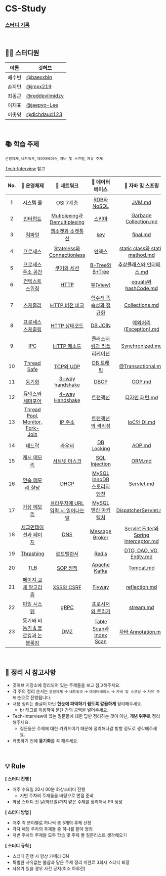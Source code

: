 # CS-Study

### [스터디 기록](https://jmxx219.notion.site/CS-c23e84f06df542e7a0233192fc517c46)

<br/>

## 👨‍💻 스터디원
|이름|깃허브|
|------|---|
|배수빈|[@baexxbin](https://github.com/baexxbin)|
|손지민|[@jmxx219](https://github.com/jmxx219)|
|최동근|[@reddevilmidzy](https://github.com/reddevilmidzy)|
|이재표|[@jaepyo-Lee](https://github.com/jaepyo-Lee)|
|이총명|[@dlchdaud123](https://github.com/dlchdaud123)|


<br/>

## 📚 학습 주제
`운영체제`, `네트워크`, `데이터베이스`, `자바 및 스프링`, `자유 주제`

[Tech-Interview](https://github.com/VSFe/Tech-Interview) 참고

| No. |                                                                                                                      📌 운영체제                                                                                                                     |                                                                                                            📌 네트워크                                                                                                           |                                                                                               📌 데이터베이스                                                                                              |                                                                                          📌 자바 및 스프링                                                                                         |                                               📌 자유주제                                              |
|:---:|:---------------------------------------------------------------------------------------------------------------------------------------------------------------------------------------------------------------------------------------------------:|:-------------------------------------------------------------------------------------------------------------------------------------------------------------------------------------------------------------------------------:|:---------------------------------------------------------------------------------------------------------------------------------------------------------------------------------------------------------:|:-------------------------------------------------------------------------------------------------------------------------------------------------------------------------------------------------:|:-----------------------------------------------------------------------------------------------------:|
| 1   | [시스템 콜](https://github.com/jmxx219/CS-Study/blob/main/OperatingSystem/%EC%8B%9C%EC%8A%A4%ED%85%9C%20%EC%BD%9C.md)                                                                                                                               |   [OSI 7계층](https://github.com/jmxx219/CS-Study/blob/main/Network/OSI%207계층.md)                                                                                                                                             |   [RDB와 NoSQL](https://github.com/jmxx219/CS-Study/blob/main/Database/RDB%EC%99%80%20NoSQL.md)                                                                                                           | [JVM.md](https://github.com/jmxx219/CS-Study/blob/main/Java-Spring/JVM.md)                                                                                                                        | [서버리스](https://github.com/jmxx219/CS-Study/blob/main/ETC/%EC%84%9C%EB%B2%84%EB%A6%AC%EC%8A%A4.md) |
| 2   | [인터럽트](https://github.com/jmxx219/CS-Study/blob/main/OperatingSystem/Interrupt.md)                                                                                                                                                              |   [Mutiplexing과 Demultiplexing](https://github.com/jmxx219/CS-Study/blob/main/Network/Mutiplexing%EA%B3%BC%20Demultiplexing.md)                                                                                                |   [스키마](https://github.com/jmxx219/CS-Study/blob/main/Database/Schema.md)                                                                                                                              | [Garbage Collection.md](https://github.com/jmxx219/CS-Study/blob/main/Java-Spring/Garbage%20Collection.md)                                                                                        | [MSA](https://github.com/jmxx219/CS-Study/blob/main/ETC/MSA.md)                                       |
| 3   | [컴파일](https://github.com/jmxx219/CS-Study/blob/main/OperatingSystem/%EC%BB%B4%ED%8C%8C%EC%9D%BC.md)                                                                                                                                              |   [웹소켓과 소켓통신](https://github.com/jmxx219/CS-Study/blob/main/Network/%EC%9B%B9%EC%86%8C%EC%BC%93%EA%B3%BC%20%EC%86%8C%EC%BC%93%ED%86%B5%EC%8B%A0.md)                                                                     |   [key](https://github.com/jmxx219/CS-Study/blob/main/Database/key.md)                                                                                                                                    | [final.md](https://github.com/jmxx219/CS-Study/blob/main/Java-Spring/final.md)                                                                                                                    | [TDD](https://github.com/jmxx219/CS-Study/blob/main/ETC/TDD.md)                                       |
| 4   | [프로세스](https://github.com/jmxx219/CS-Study/blob/main/OperatingSystem/process.md)                                                                                                                                                                |   [Stateless와 Connectionless](https://github.com/jmxx219/CS-Study/blob/main/Network/stateless%EC%99%80%20connectionless.md)                                                                                                    |   [인덱스](https://github.com/jmxx219/CS-Study/blob/main/Database/%EC%9D%B8%EB%8D%B1%EC%8A%A4.md)                                                                                                         | [static class와 static method.md](https://github.com/jmxx219/CS-Study/blob/main/Java-Spring/static%20class%EC%99%80%20static%20method.md)                                                         | [컨테이너](https://github.com/jmxx219/CS-Study/blob/main/ETC/%EC%BB%A8%ED%85%8C%EC%9D%B4%EB%84%88.md) |
| 5   | [프로세스 주소 공간](https://github.com/jmxx219/CS-Study/blob/main/OperatingSystem/%ED%94%84%EB%A1%9C%EC%84%B8%EC%8A%A4%20%EC%A3%BC%EC%86%8C%EA%B3%B5%EA%B0%84.md)                                                                                  |   [쿠키와 세션](https://github.com/jmxx219/CS-Study/blob/main/Network/%EC%BF%A0%ED%82%A4%EC%99%80%20%EC%84%B8%EC%85%98.md)                                                                                                      |   [B-Tree와 B+Tree](https://github.com/jmxx219/CS-Study/blob/main/Database/B-Tree%EC%99%80%20B+Tree.md)                                                                                                   | [추상클래스와 인터페이스.md](https://github.com/jmxx219/CS-Study/blob/main/Java-Spring/%EC%B6%94%EC%83%81%ED%81%B4%EB%9E%98%EC%8A%A4%EC%99%80%20%EC%9D%B8%ED%84%B0%ED%8E%98%EC%9D%B4%EC%8A%A4.md) | [REST API](https://github.com/jmxx219/CS-Study/blob/main/ETC/REST%20API.md)                           |
| 6   | [컨텍스트 스위칭](https://github.com/jmxx219/CS-Study/blob/main/OperatingSystem/%EC%BB%A8%ED%85%8D%EC%8A%A4%ED%8A%B8%20%EC%8A%A4%EC%9C%84%EC%B9%AD.md)                                                                                              |   [HTTP](https://github.com/jmxx219/CS-Study/blob/main/Network/HTTP.md)                                                                                                                                                         |   [뷰(View)](https://github.com/jmxx219/CS-Study/blob/main/Database/%EB%B7%B0.md)                                                                                                                         | [equals와 hashCode.md](https://github.com/jmxx219/CS-Study/blob/main/Java-Spring/equals%EC%99%80%20hashCode.md)                                                                                   | [SOLID 원칙](https://github.com/jmxx219/CS-Study/blob/main/ETC/SOLID.md)                              |
| 7   | [스케줄러](https://github.com/jmxx219/CS-Study/blob/main/OperatingSystem/%EC%8A%A4%EC%BC%80%EC%A4%84%EB%9F%AC.md)                                                                                                                                   |   [HTTP 버전 비교](https://github.com/jmxx219/CS-Study/blob/main/Network/HTTP%20%EB%B2%84%EC%A0%84%20%EB%B9%84%EA%B5%90.md)                                                                                                     |   [함수적 종속성과 정규화](https://github.com/jmxx219/CS-Study/blob/main/Database/%ED%95%A8%EC%88%98%EC%A0%81%20%EC%A2%85%EC%86%8D%EC%84%B1%EA%B3%BC%20%EC%A0%95%EA%B7%9C%ED%99%94.md)                    | [Collections.md](https://github.com/jmxx219/CS-Study/blob/main/Java-Spring/Collections.md)                                                                                                        |                                                                                                       |
| 8   | [프로세스 스케줄링](https://github.com/jmxx219/CS-Study/blob/main/OperatingSystem/%ED%94%84%EB%A1%9C%EC%84%B8%EC%84%9C%20%EC%8A%A4%EC%BC%80%EC%A4%84%EB%A7%81%20%EC%95%8C%EA%B3%A0%EB%A6%AC%EC%A6%98.md)                                            |   [HTTP 상태코드](https://github.com/jmxx219/CS-Study/blob/jmxx219/Network/HTTP%20%EC%83%81%ED%83%9C%20%EC%BD%94%EB%93%9C.md)                                                                                                   |   [DB JOIN](https://github.com/jmxx219/CS-Study/blob/main/Database/DB%20JOIN.md)                                                                                                                          | [예외처리(Exception).md](https://github.com/jmxx219/CS-Study/blob/main/Java-Spring/%EC%98%88%EC%99%B8%EC%B2%98%EB%A6%AC(Exception).md)                                                            |                                                                                                       |
| 9   | [IPC](https://github.com/jmxx219/CS-Study/blob/main/OperatingSystem/IPC.md)                                                                                                                                                                         |   [HTTP 메소드](https://github.com/jmxx219/CS-Study/blob/main/Network/HTTP%20Method.md)                                                                                                                                         |   [클러스터링과 리플리케이션](https://github.com/jmxx219/CS-Study/blob/main/Database/%ED%81%B4%EB%9F%AC%EC%8A%A4%ED%84%B0%EB%A7%81%EA%B3%BC%20%EB%A6%AC%ED%94%8C%EB%A6%AC%EC%BC%80%EC%9D%B4%EC%85%98.md)  | [Synchronized.md](https://github.com/jmxx219/CS-Study/blob/main/Java-Spring/Synchronized.md)                                                                                                      |                                                                                                       |
| 10  | [Thread Safe](https://github.com/jmxx219/CS-Study/blob/main/OperatingSystem/Thread%20Safe.md)                                                                                                                                                       |   [TCP와 UDP](https://github.com/jmxx219/CS-Study/blob/main/Network/TCP%EC%99%80%20UDP.md)                                                                                                                                      |   [DB 트래픽](https://github.com/jmxx219/CS-Study/blob/main/Database/DB_%ED%8A%B8%EB%9E%98%ED%94%BD.md)                                                                                                   | [@Transactional.md](https://github.com/jmxx219/CS-Study/blob/main/Java-Spring/%40Transactional.md)                                                                                                |                                                                                                       |
| 11  | [동기화](https://github.com/jmxx219/CS-Study/blob/main/OperatingSystem/%EB%8F%99%EA%B8%B0%ED%99%94.md)                                                                                                                                              |   [3-way handshake](https://github.com/jmxx219/CS-Study/blob/main/Network/3-way%20handshake.md)                                                                                                                                 |   [DBCP](https://github.com/jmxx219/CS-Study/blob/main/Database/DBCP.md)                                                                                                                                  | [OOP.md](https://github.com/jmxx219/CS-Study/blob/main/Java-Spring/OOP.md)                                                                                                                        |                                                                                                       |
| 12  | [뮤텍스와 세마포어](https://github.com/jmxx219/CS-Study/blob/main/OperatingSystem/%EB%AE%A4%ED%85%8D%EC%8A%A4%EC%99%80%20%EC%84%B8%EB%A7%88%ED%8F%AC%EC%96%B4.md)                                                                                   |   [4-way Handshake](https://github.com/jmxx219/CS-Study/blob/main/Network/4-way%20handshake.md)                                                                                                                                 |   [트랜잭션](https://github.com/jmxx219/CS-Study/blob/main/Database/%ED%8A%B8%EB%9E%9C%EC%9E%AD%EC%85%98.md)                                                                                              | [디자인 패턴.md](https://github.com/jmxx219/CS-Study/blob/main/Java-Spring/%EB%94%94%EC%9E%90%EC%9D%B8%20%ED%8C%A8%ED%84%B4.md)                                                                   |                                                                                                       |
| 13  | [Thread Pool, Monitor, Fork-Join](https://github.com/jmxx219/CS-Study/blob/main/OperatingSystem/Thread%20Pool%2C%20Monitor%2C%20Fork-Join.md)                                                                                                       |   [IP 주소](https://github.com/jmxx219/CS-Study/blob/main/Network/IP%20%EC%A3%BC%EC%86%8C.md)                                                                                                                                   |   [트랜잭션의 격리성](https://github.com/jmxx219/CS-Study/blob/main/Database/%ED%8A%B8%EB%9E%9C%EC%9E%AD%EC%85%98%EC%9D%98%20%EA%B2%A9%EB%A6%AC%EC%84%B1.md)                                              | [IoC와 DI.md](https://github.com/jmxx219/CS-Study/blob/main/Java-Spring/IoC%EC%99%80%20DI.md)                                                                                                     |                                                                                                       |
| 14  | [데드락](https://github.com/jmxx219/CS-Study/blob/main/OperatingSystem/%EB%8D%B0%EB%93%9C%EB%9D%BD.md)                                                                                                                                              |   [라우터](https://github.com/jmxx219/CS-Study/blob/main/Network/%EB%9D%BC%EC%9A%B0%ED%84%B0.md)                                                                                                                                |   [DB Locking](https://github.com/jmxx219/CS-Study/blob/main/Database/DB%20Locking.md)                                                                                                                    | [AOP.md](https://github.com/jmxx219/CS-Study/blob/main/Java-Spring/AOP.md)                                                                                                                        |                                                                                                       |
| 15  | [캐시 메모리](https://github.com/jmxx219/CS-Study/blob/main/OperatingSystem/%EC%BA%90%EC%8B%9C%20%EB%A9%94%EB%AA%A8%EB%A6%AC.md)                                                                                                                    |   [서브넷 마스크](https://github.com/jmxx219/CS-Study/blob/main/Network/%EC%84%9C%EB%B8%8C%EB%84%B7%20%EB%A7%88%EC%8A%A4%ED%81%AC%2C%20%EA%B2%8C%EC%9D%B4%ED%8A%B8%EC%9B%A8%EC%9D%B4.md)                                        |   [SQL Injection](https://github.com/jmxx219/CS-Study/blob/main/Database/SQL%20Injection.md)                                                                                                              | [ORM.md](https://github.com/jmxx219/CS-Study/blob/main/Java-Spring/ORM.md)                                                                                                                        |                                                                                                       |
| 16  | [연속 메모리 할당](https://github.com/jmxx219/CS-Study/blob/main/OperatingSystem/%EC%97%B0%EC%86%8D%20%EB%A9%94%EB%AA%A8%EB%A6%AC%20%ED%95%A0%EB%8B%B9.md)                                                                                          |   [DHCP](https://github.com/jmxx219/CS-Study/blob/main/Network/DHCP.md)                                                                                                                                                         |   [MySQL InnoDB 스토리지 엔진](https://github.com/jmxx219/CS-Study/blob/main/Database/MySQL%20InnoDB%20%EC%97%94%EC%A7%84.md)                                                                             | [Servlet.md](https://github.com/jmxx219/CS-Study/blob/main/Java-Spring/Servlet.md)                                                                                                                |                                                                                                       |
| 17  | [가상 메모리](https://github.com/jmxx219/CS-Study/blob/main/OperatingSystem/%EA%B0%80%EC%83%81%20%EB%A9%94%EB%AA%A8%EB%A6%AC.md)                                                                                                                    |   [브라우저에 URL입력 시 일어나는 일](https://github.com/jmxx219/CS-Study/blob/main/Network/%EB%B8%8C%EB%9D%BC%EC%9A%B0%EC%A0%80%EC%97%90%20URL%EC%9E%85%EB%A0%A5%EC%8B%9C%20%EC%9D%BC%EC%96%B4%EB%82%98%EB%8A%94%EC%9D%BC.md)  |   [MySQL 엔진 아키텍처](https://github.com/jmxx219/CS-Study/blob/main/Database/MySQL%20%EC%97%94%EC%A7%84%20%EC%95%84%ED%82%A4%ED%85%8D%EC%B2%98.md)                                                      | [DispatcherServlet.md](https://github.com/jmxx219/CS-Study/blob/main/Java-Spring/DispatcherServlet.md)                                                                                            |                                                                                                       |
| 18  | [세그먼테이션과 페이지](https://github.com/jmxx219/CS-Study/blob/main/OperatingSystem/%EC%84%B8%EA%B7%B8%EB%A8%BC%ED%85%8C%EC%9D%B4%EC%85%98%EA%B3%BC%20%ED%8E%98%EC%9D%B4%EC%A7%80.md)                                                             |   [DNS](https://github.com/jmxx219/CS-Study/blob/main/Network/DNS.md)                                                                                                                                                           |   [Message Broker](https://github.com/jmxx219/CS-Study/blob/main/Database/Message%20Broker.md)                                                                                                            | [Servlet Filter와 Spring Interceptor.md](https://github.com/jmxx219/CS-Study/blob/main/Java-Spring/Servlet%20Filter%EC%99%80%20Spring%20Interceptor.md)                                           |                                                                                                       |
| 19  | [Thrashing](https://github.com/jmxx219/CS-Study/blob/main/OperatingSystem/Thrashing.md)                                                                                                                                                             |   [로드밸런서](https://github.com/jmxx219/CS-Study/blob/main/Network/%EB%A1%9C%EB%93%9C%EB%B0%B8%EB%9F%B0%EC%84%9C.md)                                                                                                          |   [Redis](https://github.com/jmxx219/CS-Study/blob/main/Database/Redis.md)                                                                                                                                | [DTO, DAO, VO, Entity.md](https://github.com/jmxx219/CS-Study/blob/main/Java-Spring/DTO%2C%20DAO%2C%20VO%2C%20Entity.md)                                                                          |                                                                                                       |
| 20  | [TLB](https://github.com/jmxx219/CS-Study/blob/main/OperatingSystem/TLB.md)                                                                                                                                                                         |   [SOP 정책](https://github.com/jmxx219/CS-Study/blob/main/Network/SOP%20%EC%A0%95%EC%B1%85.md)                                                                                                                                 |   [Apache Kafka](https://github.com/jmxx219/CS-Study/blob/main/Database/kafka.md)                                                                                                                         | [Tomcat.md](https://github.com/jmxx219/CS-Study/blob/main/Java-Spring/Tomcat.md)                                                                                                                  |                                                                                                       |
| 21  | [페이지 교체 알고리즘](https://github.com/jmxx219/CS-Study/blob/main/OperatingSystem/%ED%8E%98%EC%9D%B4%EC%A7%80%20%EA%B5%90%EC%B2%B4%20%EC%95%8C%EA%B3%A0%EB%A6%AC%EC%A6%98.md)                                                                    |   [XSS와 CSRF](https://github.com/jmxx219/CS-Study/blob/main/Network/XSS.md)                                                                                                                                                    |   [Flyway](https://github.com/jmxx219/CS-Study/blob/main/Database/Flyway.md)                                                                                                                              | [reflection.md](https://github.com/jmxx219/CS-Study/blob/main/Java-Spring/reflection.md)                                                                                                          |                                                                                                       |
| 22  | [파일 시스템](https://github.com/jmxx219/CS-Study/blob/main/OperatingSystem/%ED%8C%8C%EC%9D%BC%20%EC%8B%9C%EC%8A%A4%ED%85%9C.md)                                                                                                                    |   [gRPC](https://github.com/jmxx219/CS-Study/blob/main/Network/gRPC.md)                                                                                                                                                         |   [프로시저와 트리거](https://github.com/jmxx219/CS-Study/blob/main/Database/%ED%94%84%EB%A1%9C%EC%8B%9C%EC%A0%80%EC%99%80%20%ED%8A%B8%EB%A6%AC%EA%B1%B0.md)                                              | [stream.md](https://github.com/jmxx219/CS-Study/blob/main/Java-Spring/stream.md)                                                                                                                  |                                                                                                       |
| 23  | [동기와 비동기 & 블로킹과 논블록킹](https://github.com/jmxx219/CS-Study/blob/main/OperatingSystem/%EB%8F%99%EA%B8%B0%EC%99%80%20%EB%B9%84%EB%8F%99%EA%B8%B0%20%26%20%EB%B8%94%EB%A1%9C%ED%82%B9%EA%B3%BC%20%EB%85%BC%EB%B8%94%EB%A1%9D%ED%82%B9.md) |   [DMZ](https://github.com/jmxx219/CS-Study/blob/main/Network/DMZ.md)                                                                                                                                                           |   [Table Scan과 Index Scan](https://github.com/jmxx219/CS-Study/blob/main/Database/Table%20Scan%EA%B3%BC%20Index%20Scan.md)                                                                               | [자바 Annotation.md](https://github.com/jmxx219/CS-Study/blob/main/Java-Spring/%EC%9E%90%EB%B0%94%20Annotation.md)                                                                                |                                                                                                       |

<br/>

## 💫 정리 시 참고사항
* 깃허브 저장소에 정리되어 있는 주제들을 보고 참고해주세요.
* 각 주의 정리 순서는 `운영체제` → `네트워크` → `데이터베이스` → `자바 및 스프링` → `자유 주제` 순으로 진행됩니다.
* 내용 정리는 줄글이 아닌 **한눈에 파악하기 쉽도록 깔끔하게** 정리해주세요. 
	* br 태그를 이용하여 문단 간의 공백을 넣어주세요. 
* Tech-Interview에 있는 질문들에 대한 답만 정리하는 것이 아닌, **개념 위주**로 정리해주세요.
	* 질문들은 주제에 대한 키워드이기 때문에 정리해나갈 방향 정도로 생각해주세요.
* 커밋하기 전에 **동기화**를 꼭 해주세요.

<br/>

## 💡 Rule

**[ 스터디 진행 ]**
- 매주 수요일 20시 00분 화상스터디 진행
    - 저번 주차의 주제들을 바탕으로 면접 준비
- 화상 스터디 전 날(화요일)까지 맡은 주제를 정리해서 PR 생성

**[ 스터디 방법 ]**
- 매주 각 분야별로 하나씩 총 5개의 주제 선정
- 각자 해당 주차의 주제들 중 하나를 맡아 정리
- 저번 주차의 주제들 모두 학습 및 주제 별 질문리스트 생각해오기

**[ 스터디 규칙 ]**
- 스터디 진행 시 항상 카메라 ON
- 특별한 사유없는 불참과 맡은 주제 정리 미완료 3회시 스터디 퇴장
- 사유가 있을 경우 사전 공지(최소 하루전)
